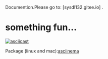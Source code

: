 Documention.Please go to: [sysdl132.gitee.io] .
# something fun...
[![asciicast](https://asciinema.org/a/313923.svg)](https://asciinema.org/a/313923)

Package (linux and mac):[asciinema](https://asciinema.org)
